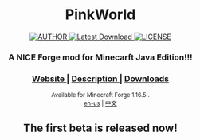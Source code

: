 <h1 align="center">PinkWorld</h1>

<div align="center">
  <a href="mailto:whitecat.this@gmail.com">
    <img src="https://img.shields.io/badge/AUTHOR-RAINBOWSCAT-brightgreen" alt="AUTHOR">
  </a>
  <a href="https://github.com/rainbowscat/PinkWorld/">
    <img src="https://img.shields.io/badge/VERSION-PreAnnoucement-ff69b4" alt="Latest Download">
  </a>
  <a href="https://github.com/rainbowscat/PinkWorld/blob/master/LICENSE">
    <img src="https://img.shields.io/badge/LICENSE-Apache_2.0-blue" alt="LICENSE">
  </a>
</div>

<div align="center">
  <h3>
    <a>
      A NICE Forge mod for Minecarft Java Edition!!!
    </a>
  </h3>
  <h3>
    <a href="https://minecraft.dofozero.top/">
      Website
    </a>
    <span> | </span>
    <a href="#description">
      Description
    </a>
    <span> | </span>
    <a href="https://github.com/rainbowscat/PinkWorld">
      Downloads
    </a>
  </h3>
  <sub>
    Available for Minecraft Forge 1.16.5 .
    <br>
    <a href="https://github.com/rainbowscat/PinkWorld">en-us</a> | <a href="https://github.com/rainbowscat/PinkWorld">中文</a>
</sub>

## The first beta is released now!

